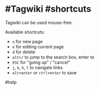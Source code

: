 <!---
tagwiki-page-id: b1d3dcafcdcd33e04641a64978c68c31
tagwiki-creation-time: 2020-05-15T23:35:52.790894588-07:00
tagwiki-modification-time: 2020-05-15T23:48:42.842634329-07:00
-->
# #Tagwiki #shortcuts

Tagwiki can be used mouse-free.

Available shortcuts:

* `n` for new page
* `e` for editing current page
* `d` for delete
* `alt+/` to jump to the search box, enter to 
* `ESC` for "going up" / "cancel"
* `j`, `k`, `h`, `l` to navigate links
* `alt+enter` or `ctrl+enter` to save

#help